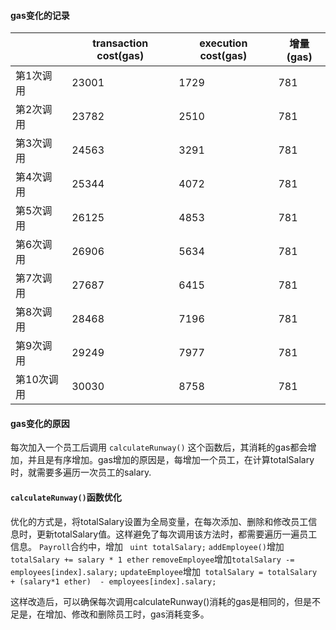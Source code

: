 #### gas变化的记录

|            | transaction cost(gas) | execution cost(gas) | 增量(gas) |
| ---------- | --------------------- | ------------------- | --------- |
| 第1次调用  | 23001                 | 1729                | 781       |
| 第2次调用  | 23782                 | 2510                | 781       |
| 第3次调用  | 24563                 | 3291                | 781       |
| 第4次调用  | 25344                 | 4072                | 781       |
| 第5次调用  | 26125                 | 4853                | 781       |
| 第6次调用  | 26906                 | 5634                | 781       |
| 第7次调用  | 27687                 | 6415                | 781       |
| 第8次调用  | 28468                 | 7196                | 781       |
| 第9次调用  | 29249                 | 7977                | 781       |
| 第10次调用 | 30030                 | 8758                | 781       |





#### gas变化的原因

每次加入一个员工后调用 `calculateRunway()` 这个函数后，其消耗的gas都会增加，并且是有序增加。gas增加的原因是，每增加一个员工，在计算totalSalary时，就需要多遍历一次员工的salary.



#### `calculateRunway()`函数优化

优化的方式是，将totalSalary设置为全局变量，在每次添加、删除和修改员工信息时，更新totalSalary值。这样避免了每次调用该方法时，都需要遍历一遍员工信息。
` Payroll `合约中，增加 ` uint totalSalary;`
` addEmployee() `增加 `totalSalary += salary * 1 ether`
`removeEmployee`增加`totalSalary -= employees[index].salary;`
`updateEmployee`增加` totalSalary = totalSalary + (salary*1 ether)  - employees[index].salary;`

这样改造后，可以确保每次调用calculateRunway()消耗的gas是相同的，但是不足是，在增加、修改和删除员工时，gas消耗变多。

